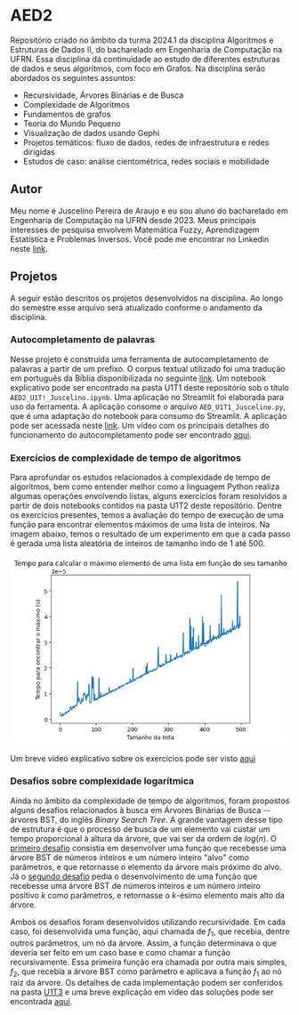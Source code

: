 # AED2
Repositório criado no âmbito da turma 2024.1 da disciplina Algoritmos e Estruturas de Dados II, do bacharelado em Engenharia de Computação na UFRN. Essa disciplina dá continuidade ao estudo de diferentes estruturas de dados e seus algoritmos, com foco em Grafos. Na disciplina serão abordados os seguintes assuntos:
- Recursividade, Árvores Binárias e de Busca
- Complexidade de Algoritmos
- Fundamentos de grafos
- Teoria do Mundo Pequeno
- Visualização de dados usando Gephi
- Projetos temáticos: fluxo de dados, redes de infraestrutura e redes dirigidas
- Estudos de caso: análise cientométrica, redes sociais e mobilidade
## Autor
Meu nome é Juscelino Pereira de Araujo e eu sou aluno do bacharelado em Engenharia de Computação na UFRN desde 2023. Meus principais interesses de pesquisa envolvem Matemática Fuzzy, Aprendizagem Estatística e Problemas Inversos. Você pode me encontrar no Linkedin neste [link](https://www.linkedin.com/in/juscelino-pereira-de-ara%C3%BAjo-6279b5102/).
## Projetos
A seguir estão descritos os projetos desenvolvidos na disciplina. Ao longo do semestre esse arquivo será atualizado conforme o andamento da disciplina.
### Autocompletamento de palavras
Nesse projeto é construída uma ferramenta de autocompletamento de palavras a partir de um prefixo. O corpus textual utilizado foi uma tradução em português da Bíblia disponibilizada no seguinte [link](https://umsocorpo.com.br/downloads/biblia-sagrada-em-txt-versao-revista-e-corrigida/). Um notebook explicativo pode ser encontrado na pasta U1T1 deste repositório sob o título `AED2_U1T!_Juscelino.ipynb`. Uma aplicação no Streamlit foi elaborada para uso da ferramenta. A aplicação consome o arquivo `AED_U1T1_Juscelino.py`, que é uma adaptação do notebook para consumo do Streamlit. A aplicação pode ser acessada neste [link](https://aed2u1t1juscelinopy-ypeqed5cgf88bwn5vappwa9.streamlit.app/). Um vídeo com os principais detalhes do funcionamento do autocompletamento pode ser encontrado [aqui](https://www.loom.com/share/c4374ed115854212b73ee64d57877622?sid=078f5209-5488-4a3e-bd82-1e8675f3d3d8).

### Exercícios de complexidade de tempo de algoritmos

Para aprofundar os estudos relacionados à complexidade de tempo de algoritmos, bem como entender melhor como a linguagem Python realiza algumas operações envolvendo listas, alguns exercícios foram resolvidos a partir de dois notebooks contidos na pasta U1T2 deste repositório. Dentre os exercícios presentes, temos a avaliação do tempo de execução de uma função para encontrar elementos máximos de uma lista de inteiros. Na imagem abaixo, temos o resultado de um experimento em que a cada passo é gerada uma lista aleatória de inteiros de tamanho indo de 1 até 500.

![](fig/maximo.png)

Um breve vídeo explicativo sobre os exercícios pode ser visto [aqui](https://www.loom.com/share/47663a9688ef4c26b513e8fe4a19776f?sid=44cdaec6-303b-41ca-89c1-8a6bf3b11f40)

### Desafios sobre complexidade logarítmica

Ainda no âmbito da complexidade de tempo de algoritmos, foram propostos alguns desafios relacionados à busca em Árvores Binárias de Busca -- árvores BST, do inglês *Binary Search Tree*. A grande vantagem desse tipo de estrutura é que o processo de busca de um elemento vai custar um tempo proporcional à altura da árvore, que vai ser da ordem de $log(n)$. O [primeiro desafio](https://github.com/juscelinoaraujo/aed2/blob/main/U1T3/challenge_01_closestvalue%5BJuscelino%5D.ipynb) consistia em desenvolver uma função que recebesse uma árvore BST de números inteiros e um número inteiro "alvo" como parâmetros, e que retornasse o elemento da árvore mais próximo do alvo. Já o [segundo desafio](https://github.com/juscelinoaraujo/aed2/blob/main/U1T3/challenge_02_kth_largest%5BJuscelino%5D.ipynb) pedia o desenvolvimento de uma função que recebesse uma árvore BST de números inteiros e um número inteiro positivo $k$ como parâmetros, e retornasse o $k$-ésimo elemento mais alto da árvore.

Ambos os desafios foram desenvolvidos utilizando recursividade. Em cada caso, foi desenvolvida uma função, aqui chamada de $f_1$, que recebia, dentre outros parâmetros, um nó da árvore. Assim, a função determinava o que deveria ser feito em um caso base e como chamar a função recursivamente. Essa primeira função era chamada por outra mais simples, $f_2$, que recebia a árvore BST como parâmetro e aplicava a função $f_1$ ao nó raiz da árvore. Os detalhes de cada implementação podem ser conferidos na pasta [U1T3](https://github.com/juscelinoaraujo/aed2/tree/main/U1T3) e uma breve explicação em vídeo das soluções pode ser encontrada [aqui](https://www.loom.com/share/0abfb33c2ae345c3b9f9c63a64d62d1a?sid=0933ffba-3cbb-4182-b83e-e6f90e272805).  
